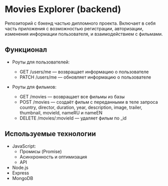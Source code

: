 # Movies Explorer (backend)

Репозиторий с бэкенд частью дипломного проекта. Включает в себя часть приложения с возможностью регистрации, авторизации, изменения информации пользователя, и взаимодействием с фильмами.

## Функционал

- Роуты для пользователей:

    - GET /users/me — возвращает информацию о пользователе
    - PATCH /users/me — обновляет информацию о пользователе

- Роуты для фильмов:

    - GET /movies — возвращает все фильмы из базы
    - POST /movies — создаёт фильм с переданными в теле запроса country, director, duration, year, description, image, trailer, thumbnail, movieId, nameRU и nameEN
    - DELETE /movies/:movieId — удаляет фильм по _id

## Используемые технологии

- JavaScript:
    - Промисы (Promise)
    - Асинхронность и оптимизация
    - API
- Node.js
- Express
- MongoDB

<!-- ## Ссылки на проект

IP 51.250.81.210

Backend https://api.mkezhun.nomoredomains.xyz -->
